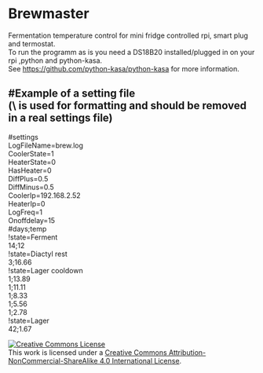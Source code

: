 # Brewmaster
Fermentation temperature control for mini fridge controlled rpi, smart plug and termostat.\
To run the programm as is you need a DS18B20 installed/plugged in on your rpi
,python and python-kasa.\
See https://github.com/python-kasa/python-kasa for more information.

#Example of a setting file\
(\ is used for formatting and should be removed in a real settings file)
--------------------------
#settings\
LogFileName=brew.log\
CoolerState=1\
HeaterState=0\
HasHeater=0\
DiffPlus=0.5\
DiffMinus=0.5\
CoolerIp=192.168.2.52\
HeaterIp=0\
LogFreq=1\
Onoffdelay=15\
#days;temp\
!state=Ferment\
14;12\
!state=Diactyl rest\
3;16.66\
!state=Lager cooldown\
1;13.89\
1;11.11\
1;8.33\
1;5.56\
1;2.78\
!state=Lager\
42;1.67

<a rel="license" href="http://creativecommons.org/licenses/by-nc-sa/4.0/"><img alt="Creative Commons License" style="border-width:0" src="https://i.creativecommons.org/l/by-nc-sa/4.0/88x31.png" /></a><br />This work is licensed under a <a rel="license" href="http://creativecommons.org/licenses/by-nc-sa/4.0/">Creative Commons Attribution-NonCommercial-ShareAlike 4.0 International License</a>.
